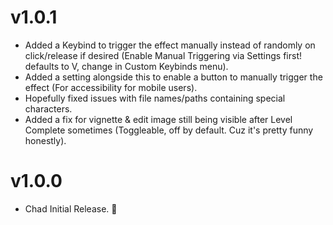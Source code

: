 # v1.0.1
- Added a Keybind to trigger the effect manually instead of randomly on click/release if desired (Enable Manual Triggering via Settings first! defaults to V, change in Custom Keybinds menu).
- Added a setting alongside this to enable a button to manually trigger the effect (For accessibility for mobile users).
- Hopefully fixed issues with file names/paths containing special characters.
- Added a fix for vignette & edit image still being visible after Level Complete sometimes (Toggleable, off by default. Cuz it's pretty funny honestly).

# v1.0.0
- Chad Initial Release. :moyai:
